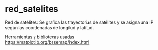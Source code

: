 # red_satelites
Red de satélites: Se grafica las trayectorias de satélites y se asigna una IP  según las coordenadas de longitud y latitud.

Herramientas y bibliotecas usadas
https://matplotlib.org/basemap/index.html
